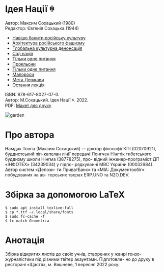 # Ідея Нації ꑭ

Автор: Максим Сохацький (1980)<br>
Редактор: Євгенія Сохацька (1944)

* <a href="https://tonpa.guru/stream/2022/2022-02-27 Why you should ban Great Russian Culture.htm">Навіщо банити російську культуру</a>
* <a href="https://tonpa.guru/stream/2022/2022-03-10 Архітектура Російського Фашизму.htm">Архітектура російського фашизму</a>
* <a href="https://tonpa.guru/stream/2022/2022-03-23 Глобальна Культурна Денонсація.htm">Глобальна культурна денонсація</a>
* <a href="https://tonpa.guru/stream/2022/2022-06-21 Сад націй.htm">Сад націй</a>
* <a href="https://tonpa.guru/stream/2022/2022-07-04 Гнів Українців.htm">Тільки одне питання</a>
* <a href="https://tonpa.guru/stream/2022/2022-08-03 Прокльони.htm">Прокльони</a>
* <a href="https://tonpa.guru/stream/2022/2022-08-06 Just One Question.htm">Тільки одне питання</a>
* <a href="https://tonpa.guru/stream/2022/2022-09-15 Малороси.htm">Малороси</a>
* <a href="https://tonpa.guru/stream/20222022/-07-16 Мета Держави.htm">Мета Держави</a>
* <a href="https://tonpa.guru/stream/2022/2022-08-10 Последняя лекция.htm">Остання лекція</a>

ISBN: 978-617-8027-07-0.<br>
Автор: М.Сохацький. Ідея Нації ꑭ. 2022.<br>
PDF: <a href="https://longchenpa.gitlab.io/azov/texts/idea.pdf">Макет для друку</a>

![garden](https://user-images.githubusercontent.com/144776/187133123-29124eb9-184c-4ad1-80cf-12b733f6fb18.jpg)

# Про автора
Намдак Тонпа (Максим Сохацький) — доктор філософії КПІ
(02070921), буддистський піп-капелан лінії передачі Лонгчен
Нінгтік тибетського буддизму школи Нінгма (38778275), про-
відний інженер-програміст ДП «ІНФОТЕХ» (34239034) у підпо-
рядкуванні МВС України (00032684). Автор систем «Депози-
ти ПриватБанк» та «МІА: Документообіг» побудованих на ав-
торських творах ERP.UNO та N2O.DEV.

# Збірка за допомогою LaTeX

```
$ sudo apt install texlive-full
$ cp *.ttf ~/.local/share/fonts
$ sudo fc-cache -f
$ fc-match Geometria
```

# Анотація
Збірка відкритих листів до своїх учнів, створених у жанрі
гонзо-журналістики під різними твітер акаунтами. Підготовле-
но до друку в ресторані «Щастя», м. Вишневе, 1 вересня 2022
року.
